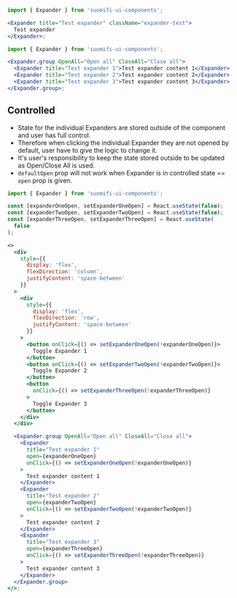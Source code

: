 ```jsx
import { Expander } from 'suomifi-ui-components';

<Expander title="Test expander" className="expander-test">
  Test expander
</Expander>;
```

```jsx
import { Expander } from 'suomifi-ui-components';

<Expander.group OpenAll="Open all" CloseAll="Close all">
  <Expander title="Test expander 1">Test expander content 1</Expander>
  <Expander title="Test expander 2">Test expander content 2</Expander>
  <Expander title="Test expander 3">Test expander content 3</Expander>
</Expander.group>;
```

## Controlled

- State for the individual Expanders are stored outside of the component and user has full control.
- Therefore when clicking the individual Expander they are not opened by default, user have to give the logic to change it.
- It's user's responsibility to keep the state stored outside to be updated as Open/Close All is used.
- `defaultOpen` prop will not work when Expander is in controlled state == `open` prop is given.

```jsx
import { Expander } from 'suomifi-ui-components';

const [expanderOneOpen, setExpanderOneOpen] = React.useState(false);
const [expanderTwoOpen, setExpanderTwoOpen] = React.useState(false);
const [expanderThreeOpen, setExpanderThreeOpen] = React.useState(
  false
);

<>
  <div
    style={{
      display: 'flex',
      flexDirection: 'column',
      justifyContent: 'space-between'
    }}
  >
    <div
      style={{
        display: 'flex',
        flexDirection: 'row',
        justifyContent: 'space-between'
      }}
    >
      <button onClick={() => setExpanderOneOpen(!expanderOneOpen)}>
        Toggle Expander 1
      </button>
      <button onClick={() => setExpanderTwoOpen(!expanderTwoOpen)}>
        Toggle Expander 2
      </button>
      <button
        onClick={() => setExpanderThreeOpen(!expanderThreeOpen)}
      >
        Toggle Expander 3
      </button>
    </div>
  </div>

  <Expander.group OpenAll="Open all" CloseAll="Close all">
    <Expander
      title="Test expander 1"
      open={expanderOneOpen}
      onClick={() => setExpanderOneOpen(!expanderOneOpen)}
    >
      Test expander content 1
    </Expander>
    <Expander
      title="Test expander 2"
      open={expanderTwoOpen}
      onClick={() => setExpanderTwoOpen(!expanderTwoOpen)}
    >
      Test expander content 2
    </Expander>
    <Expander
      title="Test expander 3"
      open={expanderThreeOpen}
      onClick={() => setExpanderThreeOpen(!expanderThreeOpen)}
    >
      Test expander content 3
    </Expander>
  </Expander.group>
</>;
```
